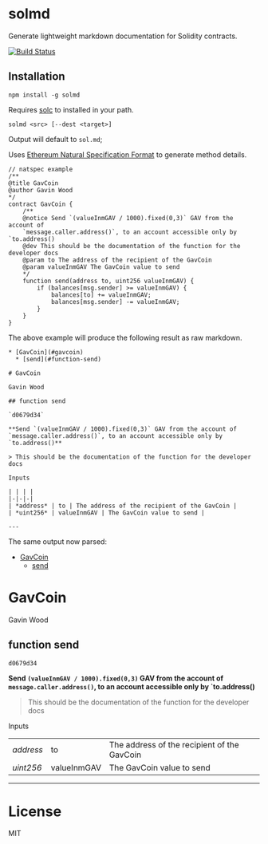 # solmd

Generate lightweight markdown documentation for Solidity contracts.

[![Build Status](https://travis-ci.org/dpilch/solmd.svg?branch=master)](https://travis-ci.org/dpilch/solmd)

## Installation

```
npm install -g solmd
```

Requires [solc](http://solidity.readthedocs.io/en/develop/installing-solidity.html) to installed in your path.

```
solmd <src> [--dest <target>]
```

Output will default to `sol.md`;

Uses [Ethereum Natural Specification Format](https://github.com/ethereum/wiki/wiki/Ethereum-Natural-Specification-Format) to generate method details.

```
// natspec example
/**
@title GavCoin
@author Gavin Wood
*/
contract GavCoin {
    /**
    @notice Send `(valueInmGAV / 1000).fixed(0,3)` GAV from the account of
    `message.caller.address()`, to an account accessible only by `to.address()
    @dev This should be the documentation of the function for the developer docs
    @param to The address of the recipient of the GavCoin
    @param valueInmGAV The GavCoin value to send
    */
    function send(address to, uint256 valueInmGAV) {
        if (balances[msg.sender] >= valueInmGAV) {
            balances[to] += valueInmGAV;
            balances[msg.sender] -= valueInmGAV;
        }
    }
}
```

The above example will produce the following result as raw markdown.

```
* [GavCoin](#gavcoin)
  * [send](#function-send)

# GavCoin

Gavin Wood

## function send

`d0679d34`

**Send `(valueInmGAV / 1000).fixed(0,3)` GAV from the account of `message.caller.address()`, to an account accessible only by `to.address()**

> This should be the documentation of the function for the developer docs

Inputs

| | | |
|-|-|-|
| *address* | to | The address of the recipient of the GavCoin |
| *uint256* | valueInmGAV | The GavCoin value to send |

---
```

The same output now parsed:

* [GavCoin](#gavcoin)
  * [send](#function-send)

# GavCoin

Gavin Wood

## function send

`d0679d34`

**Send `(valueInmGAV / 1000).fixed(0,3)` GAV from the account of `message.caller.address()`, to an account accessible only by `to.address()**

> This should be the documentation of the function for the developer docs

Inputs

| | | |
|-|-|-|
| *address* | to | The address of the recipient of the GavCoin |
| *uint256* | valueInmGAV | The GavCoin value to send |

---

# License

MIT
